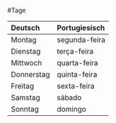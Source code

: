 #Tage


|Deutsch|Portugiesisch|
|:---|:--|
|Montag|segunda-feira|
|Dienstag|terça-feira| 
|Mittwoch|quarta-feira| 
|Donnerstag|quinta-feira|
|Freitag|sexta-feira|
|Samstag|sábado|
|Sonntag|domingo|